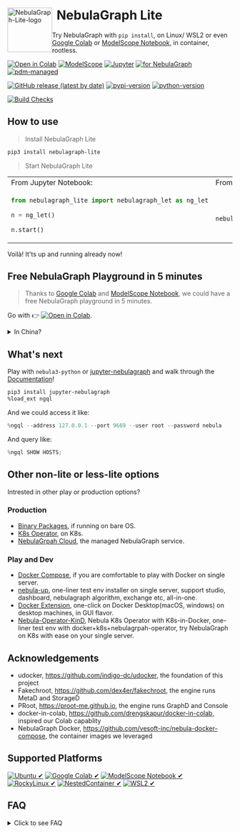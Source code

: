 <div>
  <img src="https://github.com/nebula-contrib/nebulagraph-lite/assets/1651790/97b5dccb-bca1-4141-b426-03bcb3761a10" alt="NebulaGraph-Lite-logo" height="100" style="float:left;">
  <h1 style="margin-left:110px;">NebulaGraph Lite</h1>
</div>

Try NebulaGraph with `pip install`, on Linux/ WSL2 or even [Google Colab](https://colab.research.google.com/github/nebula-contrib/nebulagraph-lite/blob/main/examples/NebulaGraph_Lite.ipynb) or [ModelScope Notebook](https://modelscope.cn/my/mynotebook/preset), in container, rootless.

[![Open in Colab](https://colab.research.google.com/assets/colab-badge.svg)](https://colab.research.google.com/github/nebula-contrib/nebulagraph-lite/blob/main/examples/NebulaGraph_Lite.ipynb)
[![ModelScope](https://img.shields.io/badge/ModelScope-Notebook-blue?logo=jupyter)](https://github.com/nebula-contrib/nebulagraph-lite/blob/main/examples/NebulaGraph_Lite.ipynb)
[![Jupyter](https://img.shields.io/badge/Jupyter-Supported-brightgreen?logo=jupyter)](https://github.com/nebula-contrib/nebulagraph-lite/blob/main/examples/NebulaGraph_Lite.ipynb)
[![for NebulaGraph](https://img.shields.io/badge/Toolchain-NebulaGraph-blue)](https://github.com/vesoft-inc/nebula)
[![pdm-managed](https://img.shields.io/badge/pdm-managed-blueviolet)](https://pdm.fming.dev)


[![GitHub release (latest by date)](https://img.shields.io/github/v/release/nebula-contrib/nebulagraph-lite?label=release)](https://github.com/nebula-contrib/nebulagraph-lite/releases)
[![pypi-version](https://img.shields.io/pypi/v/nebulagraph-lite)](https://pypi.org/project/nebulagraph-lite/)
[![python-version](https://img.shields.io/badge/python-3.8%20|%203.9%20|%203.10%20|%203.11%20|%203.12-blue)](https://www.python.org/)

[![Build Checks](https://github.com/nebula-contrib/nebulagraph-lite/actions/workflows/release.yaml/badge.svg)](https://github.com/nebula-contrib/nebulagraph-lite/actions/workflows/release.yaml)

## How to use

> Install NebulaGraph Lite

```bash
pip3 install nebulagraph-lite
```

> Start NebulaGraph Lite

<table>
<tr>
<td> From Jupyter Notebook: </td> <td> From CLI: </td>
</tr>
<tr>
<td>

```python
from nebulagraph_lite import nebulagraph_let as ng_let

n = ng_let()

n.start()
```

</td>
<td>


```bash

nebulagraph start  

```


</td>
</tr>
</table>

Voilà! It'ts up and running already now!


## Free NebulaGraph Playground in 5 minutes

> Thanks to [Google Colab](https://colab.research.google.com/) and [ModelScope Notebook](https://modelscope.cn/my/mynotebook/preset), we could have a free NebulaGraph playground in 5 minutes.

Go with 👉 [![Open in Colab](https://colab.research.google.com/assets/colab-badge.svg)](https://colab.research.google.com/github/nebula-contrib/nebulagraph-lite/blob/main/examples/NebulaGraph_Lite.ipynb).

<details>
  <summary>In China?</summary>

Go with 👉 [![Open in ModelScope](https://img.shields.io/badge/ModelScope-Notebook-blue?logo=jupyter)](https://github.com/nebula-contrib/nebulagraph-lite/blob/main/examples/NebulaGraph_Lite.ipynb)

</details>

## What's next

Play with `nebula3-python` or [jupyter-nebulagraph](https://jupyter-nebulagraph.readthedocs.io) and walk through the [Documentation](https://docs.nebula-graph.io/)!

```bash
pip3 install jupyter-nebulagraph
%load_ext ngql
```

And we could access it like:

```python
%ngql --address 127.0.0.1 --port 9669 --user root --password nebula
```

And query like:

```python
%ngql SHOW HOSTS;
```

## Other non-lite or less-lite options

Intrested in other play or production options?

### Production

- [Binary Packages](https://www.nebula-graph.io/download), if running on bare OS.
- [K8s Operator](https://github.com/vesoft-inc/nebula-operator), on K8s.
- [NebulaGrpah Cloud](https://www.nebula-graph.io/cloud), the managed NebulaGraph service.

### Play and Dev

- [Docker Compose](https://github.com/vesoft-inc/nebula-docker-compose), if you are comfortable to play with Docker on single server.
- [nebula-up](https://github.com/nebula-contrib/nebula-up), one-liner test env installer on single server, support studio, dashboard, nebulagraph algorithm, exchange etc, all-in-one.
- [Docker Extension](https://github.com/nebula-contrib/nebulagraph-docker-ext), one-click on Docker Desktop(macOS, windows) on desktop machines, in GUI flavor.
- [Nebula-Operator-KinD](https://github.com/nebula-contrib/nebula-operator-kind), Nebula K8s Operator with K8s-in-Docker, one-liner test env with docker+k8s+nebulagrpah-operator, try NebulaGraph on K8s with ease on your single server.

## Acknowledgements

- udocker, https://github.com/indigo-dc/udocker, the foundation of this project
- Fakechroot, https://github.com/dex4er/fakechroot, the engine runs MetaD and StorageD
- PRoot, https://proot-me.github.io, the engine runs GraphD and Console
- docker-in-colab, https://github.com/drengskapur/docker-in-colab, inspired our Colab capablity
- NebulaGraph Docker, https://github.com/vesoft-inc/nebula-docker-compose, the container images we leveraged

## Supported Platforms

[![Ubuntu ✔](https://img.shields.io/badge/Ubuntu-✔-green?logo=ubuntu)](https://github.com/nebula-contrib/nebulagraph-lite)
[![Google Colab ✔](https://img.shields.io/badge/Google%20Colab-✔-green?logo=googlecolab)](https://colab.research.google.com/github/nebula-contrib/nebulagraph-lite/blob/main/examples/NebulaGraph_Lite.ipynb)
[![ModelScope Notebook ✔](https://img.shields.io/badge/ModelScope%20Notebook-✔-green?logo=jupyter)](https://github.com/nebula-contrib/nebulagraph-lite/blob/main/examples/NebulaGraph_Lite.ipynb)
[![RockyLinux ✔](https://img.shields.io/badge/RockyLinux-✔-green?logo=rockylinux)](https://github.com/nebula-contrib/nebulagraph-lite)
[![Nested**Container** ✔](https://img.shields.io/badge/NestedContainer-✔-green?logo=docker)](https://github.com/nebula-contrib/nebulagraph-lite)
[![WSL2 ✔](https://img.shields.io/badge/WSL2-✔-green?logo=windows)](https://github.com/nebula-contrib/nebulagraph-lite)

## FAQ

<details>
  <summary>Click to see FAQ</summary>

### Why not docker?

With udocker, the opinionated subset docker running in user space, we could run docker images without root privilege, docker daemon.

Thus we support running inside docker container, WSL2, Google Colab.

### Can NebulaGraph-Lite run inside a container?

Yes! Say we are in a container that runs Ubuntu, we could run:

```bash
docker run -it --rm ubuntu:latest bash
# inside the container
apt update && apt install python3-pip curl -y
pip3 install nebulagraph-lite
python3
```

In python3:

```python
from nebulagraph_lite import nebulagraph_let as ng_let
n = ng_let(in_container=True)
n.start()
```

Or in shell:

```bash
nebulagraph --container start
```

### Does it support Windows?

Yes, it supports Windows with WSL2 or other Linux VMs with a Hypervisor.

### How to clean up?

- Step 1, from nebulagraph-lite, remove the udocker container and clean up the base path.

Python:

```python
n.stop()
n.clean_up()
```

Shell:

```bash
nebulagraph stop
nebulagraph cleanup
```

- Step 2, pip uninstall nebulagraph-lite and dependencies.

```bash
pip3 uninstall nebulagraph-lite udocker
```

- Step 3, remove the udocker files.

```bash
rm -rf ~/.udocker
```

</details>

